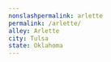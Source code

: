 ```yaml
---
﻿nonslashpermalink: arlette
permalink: /arlette/
alley: Arlette
city: Tulsa
state: Oklahoma
---
```

